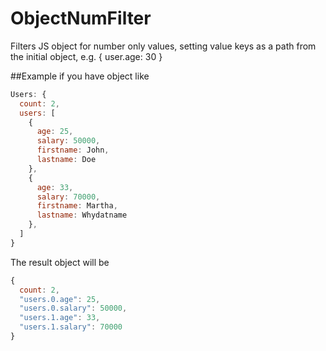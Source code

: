 # ObjectNumFilter
Filters JS object for number only values, setting value keys as a path from the initial object, e.g. { user.age: 30 }

##Example
if you have object like 
```javascript
Users: {
  count: 2,
  users: [
    {
      age: 25,
      salary: 50000,
      firstname: John,
      lastname: Doe
    },
    {
      age: 33,
      salary: 70000,
      firstname: Martha,
      lastname: Whydatname
    },
  ]
}
```
The result object will be 
```javascript
{
  count: 2,
  "users.0.age": 25,
  "users.0.salary": 50000,
  "users.1.age": 33,
  "users.1.salary": 70000
}
```
